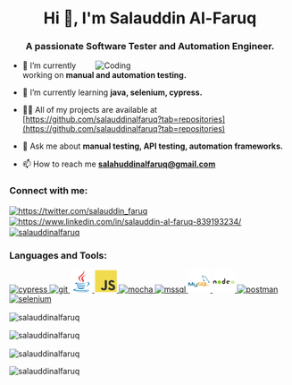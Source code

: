 <h1 align="center">Hi 👋, I'm Salauddin Al-Faruq</h1>
<h3 align="center">A passionate Software Tester and Automation Engineer.</h3>

<img align="right" alt="Coding" width="350" src="https://miro.medium.com/max/1360/1*IRGHmiGsa16stedQvIaZfw.gif">

- 🔭 I’m currently working on **manual and automation testing.**

- 🌱 I’m currently learning **java, selenium, cypress.**

- 👨‍💻 All of my projects are available at [https://github.com/salauddinalfaruq?tab=repositories](https://github.com/salauddinalfaruq?tab=repositories)

- 💬 Ask me about **manual testing, API testing, automation frameworks.**

- 📫 How to reach me **salahuddinalfaruq@gmail.com**

<h3 align="left">Connect with me:</h3>
<p align="left">
<a href="https://twitter.com/https://twitter.com/salauddin_faruq" target="blank"><img align="center" src="https://raw.githubusercontent.com/rahuldkjain/github-profile-readme-generator/master/src/images/icons/Social/twitter.svg" alt="https://twitter.com/salauddin_faruq" height="30" width="40" /></a>
<a href="https://linkedin.com/in/https://www.linkedin.com/in/salauddin-al-faruq-839193234/" target="blank"><img align="center" src="https://raw.githubusercontent.com/rahuldkjain/github-profile-readme-generator/master/src/images/icons/Social/linked-in-alt.svg" alt="https://www.linkedin.com/in/salauddin-al-faruq-839193234/" height="30" width="40" /></a>
<a href="https://fb.com/salauddinalfaruq" target="blank"><img align="center" src="https://raw.githubusercontent.com/rahuldkjain/github-profile-readme-generator/master/src/images/icons/Social/facebook.svg" alt="salauddinalfaruq" height="30" width="40" /></a>
</p>

<h3 align="left">Languages and Tools:</h3>
<p align="left"> <a href="https://www.cypress.io" target="_blank" rel="noreferrer"> <img src="https://raw.githubusercontent.com/simple-icons/simple-icons/6e46ec1fc23b60c8fd0d2f2ff46db82e16dbd75f/icons/cypress.svg" alt="cypress" width="40" height="40"/> </a> <a href="https://git-scm.com/" target="_blank" rel="noreferrer"> <img src="https://www.vectorlogo.zone/logos/git-scm/git-scm-icon.svg" alt="git" width="40" height="40"/> </a> <a href="https://www.java.com" target="_blank" rel="noreferrer"> <img src="https://raw.githubusercontent.com/devicons/devicon/master/icons/java/java-original.svg" alt="java" width="40" height="40"/> </a> <a href="https://developer.mozilla.org/en-US/docs/Web/JavaScript" target="_blank" rel="noreferrer"> <img src="https://raw.githubusercontent.com/devicons/devicon/master/icons/javascript/javascript-original.svg" alt="javascript" width="40" height="40"/> </a> <a href="https://mochajs.org" target="_blank" rel="noreferrer"> <img src="https://www.vectorlogo.zone/logos/mochajs/mochajs-icon.svg" alt="mocha" width="40" height="40"/> </a> <a href="https://www.microsoft.com/en-us/sql-server" target="_blank" rel="noreferrer"> <img src="https://www.svgrepo.com/show/303229/microsoft-sql-server-logo.svg" alt="mssql" width="40" height="40"/> </a> <a href="https://www.mysql.com/" target="_blank" rel="noreferrer"> <img src="https://raw.githubusercontent.com/devicons/devicon/master/icons/mysql/mysql-original-wordmark.svg" alt="mysql" width="40" height="40"/> </a> <a href="https://nodejs.org" target="_blank" rel="noreferrer"> <img src="https://raw.githubusercontent.com/devicons/devicon/master/icons/nodejs/nodejs-original-wordmark.svg" alt="nodejs" width="40" height="40"/> </a> <a href="https://postman.com" target="_blank" rel="noreferrer"> <img src="https://www.vectorlogo.zone/logos/getpostman/getpostman-icon.svg" alt="postman" width="40" height="40"/> </a> <a href="https://www.selenium.dev" target="_blank" rel="noreferrer"> <img src="https://raw.githubusercontent.com/detain/svg-logos/780f25886640cef088af994181646db2f6b1a3f8/svg/selenium-logo.svg" alt="selenium" width="40" height="40"/> </a> </p>

<p><img align="center" src="https://github-readme-stats.vercel.app/api/top-langs?username=salauddinalfaruq&show_icons=true&locale=en&layout=compact&theme=dark" alt="salauddinalfaruq" /></p>

<p><img align="center" src="https://github-readme-stats.vercel.app/api?username=salauddinalfaruq&show_icons=true&locale=en&hide=contribs,prs&theme=tokyonight" alt="salauddinalfaruq" /></p>

<p><img align="center" src="https://github-readme-streak-stats.herokuapp.com/?user=salauddinalfaruq&theme=merko" alt="salauddinalfaruq" /></p>

<p align="left"> <img src="https://komarev.com/ghpvc/?username=salauddinalfaruq&label=Profile%20views&color=0e75b6&style=flat" alt="salauddinalfaruq" /> </p>

